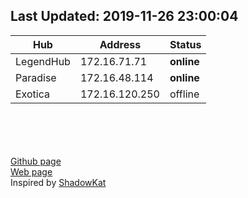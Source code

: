 ## Last Updated: 2019-11-26  23:00:04  

Hub | Address | Status  
--- | --- | ---  
LegendHub  |  172.16.71.71  |  **online**
Paradise  |  172.16.48.114  |  **online**
Exotica  |  172.16.120.250  |  offline

<br><br><br><br>
[Github page](https://github.com/manohar-voggu/BPHC-DChubs)<br>[Web page](https://manohar-voggu.github.io/BPHC-DChubs/)<br>Inspired by [ShadowKat](https://github.com/katzNplotkin/IIT-Madras-DC-Hubs)